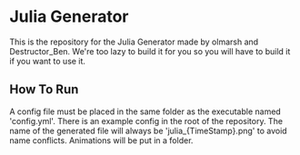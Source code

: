 # Julia Generator

This is the repository for the Julia Generator made by olmarsh and Destructor_Ben. We're too lazy to build it for you so you will have to build it if you want to use it.

## How To Run
A config file must be placed in the same folder as the executable named 'config.yml'. There is an example config in the root of the repository. The name of the generated file will always be 'julia_{TimeStamp}.png' to avoid name conflicts. Animations will be put in a folder.

